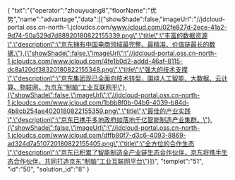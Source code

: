 {
	"txt":"{\"operator\":\"zhouyuqing8\",\"floorName\":\"优势\",\"name\":\"advantage\",\"data\":[{\"showShade\":false,\"imageUrl\":\"//jdcloud-portal.oss.cn-north-1.jcloudcs.com/www.jcloud.com/02fe827d-2ece-41a2-9d74-50a529d7d88920180822155339.png\",\"title\":\"丰富的数据资源\",\"description\":\"京东拥有中国电商领域最完整、最精准、价值链最长的数据,\"},{\"showShade\":false,\"imageUrl\":\"//jdcloud-portal.oss.cn-north-1.jcloudcs.com/www.jcloud.com/4fe1b0d2-addd-46af-8115-dc8a120df38320180822155348.png\",\"title\":\"强大的技术支撑\",\"description\":\"京东集团现已全面向技术转型，围绕人工智能、大数据、云计算、物联网，为京东“制脑”工业互联网平\"},{\"showShade\":false,\"imageUrl\":\"//jdcloud-portal.oss.cn-north-1.jcloudcs.com/www.jcloud.com/1bbb8f0b-04b6-4039-b84d-4b8cb254ae4020180822155359.png\",\"title\":\"最佳的产业实践\",\"description\":\"京东已携手多地政府如落地千亿智能制造产业集群。\"},{\"showShade\":false,\"imageUrl\":\"//jdcloud-portal.oss.cn-north-1.jcloudcs.com/www.jcloud.com/dffb80f7-d3c6-4093-8869-ad324d7a510720180822155405.png\",\"title\":\"全方位的合作生态\",\"description\":\"京东已积累了智能制造全产业链生态合作伙伴，京东将携手生态合作伙伴，共同打造京东“制脑”工业互联网平台\"}]}",
	"templet":"51",
	"id":"50",
	"solution_id":"8"
}
